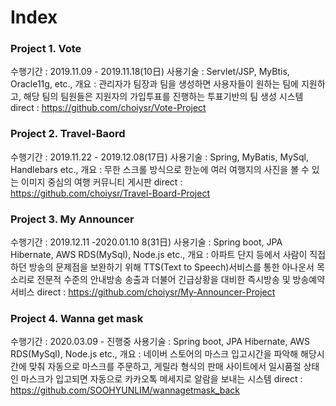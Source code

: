 # Index

### Project 1. Vote 
수행기간 : 2019.11.09 - 2019.11.18(10日)
사용기술 : Servlet/JSP, MyBtis, Oracle11g, etc.,
개요 : 관리자가 팀장과 팀을 생성하면 사용자들이 원하는 팀에 지원하고, 해당 팀의 팀원들은 지원자의 가입투표를 진행하는 투표기반의 팀 생성 시스템
direct : https://github.com/choiysr/Vote-Project

### Project 2. Travel-Baord  
수행기간 : 2019.11.22 - 2019.12.08(17日)
사용기술 : Spring, MyBatis, MySql, Handlebars etc.,
개요 : 무한 스크롤 방식으로 한눈에 여러 여행지의 사진을 볼 수 있는 이미지 중심의 여행 커뮤니티 게시판
direct : https://github.com/choiysr/Travel-Board-Project

### Project 3. My Announcer  
수행기간 : 2019.12.11 -2020.01.10 8(31日)
사용기술 : Spring boot, JPA Hibernate, AWS RDS(MySql), Node.js etc.,
개요 : 아파트 단지 등에서 사람이 직접 하던 방송의 문제점을 보완하기 위해 TTS(Text to Speech)서비스를 통한 아나운서 목소리로 전문적 수준의 안내방송 송출과 더불어 긴급상황을 대비한 즉시방송 및 방송예약 서비스
direct : https://github.com/choiysr/My-Announcer-Project

### Project 4. Wanna get mask 
수행기간 : 2020.03.09 - 진행중
사용기술 : Spring boot, JPA Hibernate, AWS RDS(MySql), Node.js etc.,
개요 : 네이버 스토어의 마스크 입고시간을 파악해 해당시간에 맞춰 자동으로 마스크를 주문하고, 게릴라 형식의 판매 사이트에서 일시품절 상태인 마스크가 입고되면 자동으로 카카오톡 메세지로 알람을 보내는 시스템
direct : https://github.com/SOOHYUNLIM/wannagetmask_back
